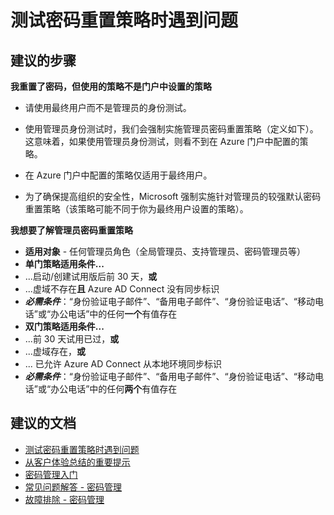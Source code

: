 <properties
    pageTitle="Problems testing password reset policy"
    description="从客户体验总结的重要提示 - 提示 2"
    service="microsoft.aad"
    resource="Microsoft_AAD_IAM"
    authors="gahug"
    displayOrder="200"
    selfHelpType="resource"
    resourceTags="sspr_passwordreset"
    cloudEnvironments="public"
/>


# <a name="problems-testing-password-rest-policy"></a>测试密码重置策略时遇到问题

## <a name="recommended-steps"></a>**建议的步骤**
**我重置了密码，但使用的策略不是门户中设置的策略**
* 请使用最终用户而不是管理员的身份测试。

* 使用管理员身份测试时，我们会强制实施管理员密码重置策略（定义如下）。 这意味着，如果使用管理员身份测试，则看不到在 Azure 门户中配置的策略。

* 在 Azure 门户中配置的策略仅适用于最终用户。
* 为了确保提高组织的安全性，Microsoft 强制实施针对管理员的较强默认密码重置策略（该策略可能不同于你为最终用户设置的策略）。

**我想要了解管理员密码重置策略**
* **适用对象** - 任何管理员角色（全局管理员、支持管理员、密码管理员等）
* **单门策略适用条件...**
 * ...启动/创建试用版后前 30 天，**或**
 * ...虚域不存在**且** Azure AD Connect 没有同步标识
 * **_必需条件_**：“身份验证电子邮件”、“备用电子邮件”、“身份验证电话”、“移动电话”或“办公电话”中的任何**一个**有值存在
* **双门策略适用条件...**
 * ...前 30 天试用已过，**或**
 * ...虚域存在，**或**
 * ... 已允许 Azure AD Connect 从本地环境同步标识
 * _**必需条件**_：“身份验证电子邮件”、“备用电子邮件”、“身份验证电话”、“移动电话”或“办公电话”中的任何**两个**有值存在


## <a name="recommended-documents"></a>**建议的文档**

* [测试密码重置策略时遇到问题](https://docs.microsoft.com/azure/active-directory/active-directory-passwords-getting-started#tip-2-testing---test-with-an-end-user-not-an-administrator-and-pilot-with-a-small-set-of-users)
* [从客户体验总结的重要提示](https://docs.microsoft.com/azure/active-directory/active-directory-passwords-getting-started#top-tips-from-our-customers-to-read-before-you-begin)
* [密码管理入门](https://docs.microsoft.com/azure/active-directory/active-directory-passwords-getting-started#enable-users-to-reset-their-azure-ad-passwords)
* [常见问题解答 - 密码管理](https://docs.microsoft.com/azure/active-directory/active-directory-passwords-faq)
* [故障排除 - 密码管理](https://docs.microsoft.com/azure/active-directory/active-directory-passwords-troubleshoot)

